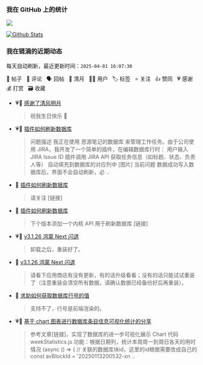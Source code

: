 
### 我在 GitHub 上的统计

<a title="Hits" target="_blank" href="https://github.com/88250/88250"><img src="https://hits.b3log.org/88250/88250.svg"></a>

[![Github Stats](https://github-readme-stats.vercel.app/api?username=88250&theme=tokyonight&show_icons=true)](https://github.com/88250)

<!--events start -->

### 我在链滴的近期动态

每天自动刷新，最近更新时间：`2025-04-01 16:07:30`

📝 帖子 &nbsp; 💬 评论 &nbsp; 🗣 回帖 &nbsp; 🌙 清月 &nbsp; 👨‍💻 用户 &nbsp; 🏷️ 标签 &nbsp; ⭐️ 关注 &nbsp; 👍 赞同 &nbsp; 💗 感谢 &nbsp; 💰 打赏 &nbsp; 🗃 收藏

* 💗🌙 [感谢了清风明月](https://ld246.com/member/JeffreyChen/breezemoons/1743438203511)

  > 祝我生日快乐 🎉
* 💗📝 [插件如何刷新数据库](https://ld246.com/article/1743473783419)

  > 问题描述 我正在使用 思源笔记的数据库 来管理工作任务。由于公司使用 JIRA，我开发了一个简单的插件，在编辑数据库行时： 用户输入 JIRA Issue ID 插件调用 JIRA API 获取任务信息（如标题、状态、负责人等） 自动填充到数据库的对应列中 [图片] 当前问题 数据成功写入数据库后，界面不会自动刷新，必 ..
* 💬 [插件如何刷新数据库](https://ld246.com/article/1743473783419/comment/1743481120005#comments)

  > 请关注 [链接]
* 💬 [插件如何刷新数据库](https://ld246.com/article/1743473783419/comment/1743479218562#comments)

  > 下个版本添加一个内核 API 用于刷新数据库 [链接]
* 💗💬 [v3.1.26 鸿蒙 Next 闪退](https://ld246.com/article/1743424460474/comment/1743429957809#comments)

  > 卸载之后，重装好了。
* 💬 [v3.1.26 鸿蒙 Next 闪退](https://ld246.com/article/1743424460474/comment/1743427488889#comments)

  > 请看下应用商店有没有更新，有的话升级看看；没有的话只能试试重装了（注意重装会清空所有数据，请确认数据已经备份好后再重装）。
* 💬 [求助如何获取数据库行号的值](https://ld246.com/article/1743073638551/comment/1743408996033#comments)

  > 支持不了，行号是前端渲染的。
* 💗📝 [基于 chart 图表进行数据库条目信息可视化统计的分享](https://ld246.com/article/1743338509220)

  > 参考文章[链接]，实现了数据库的进一步可视化展示 Chart 代码 weekStatistics.js 功能：根据日期列，统计本周周一到周日各天的用时情况 (async () =&gt; { // 关联的数据库块id，这里的id根据需要改成自己的 const avBlockId = '20250113200532-xn ..


<!--events end -->
